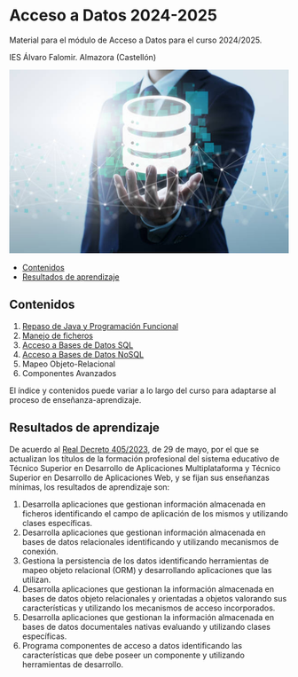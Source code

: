 # Acceso a Datos 2024-2025

Material para el módulo de Acceso a Datos para el curso 2024/2025. 

IES Álvaro Falomir. Almazora (Castellón)

![imagen](imagen.png)

- [Contenidos](#contenidos)
- [Resultados de aprendizaje](#resultados-de-aprendizaje)

## Contenidos
1. [Repaso de Java y Programación Funcional](https://github.com/alejandroroig/AccesoDatos-2024-2025-01)
2. [Manejo de ficheros](https://github.com/alejandroroig/AccesoDatos-2024-2025-02)
3. [Acceso a Bases de Datos SQL](https://github.com/alejandroroig/AccesoDatos-2024-2025-03)
4. [Acceso a Bases de Datos NoSQL](https://github.com/alejandroroig/AccesoDatos-2024-2025-04)
5. Mapeo Objeto-Relacional
6. Componentes Avanzados

El índice y contenidos puede variar a lo largo del curso para adaptarse al proceso de enseñanza-aprendizaje.

## Resultados de aprendizaje
De acuerdo al [Real Decreto 405/2023](https://www.boe.es/diario_boe/txt.php?id=BOE-A-2023-13221), de 29 de mayo, por el que se actualizan los títulos de la formación profesional del sistema educativo de Técnico Superior en Desarrollo de Aplicaciones Multiplataforma y Técnico Superior en Desarrollo de Aplicaciones Web, y se fijan sus enseñanzas mínimas, los resultados de aprendizaje son:
1. Desarrolla aplicaciones que gestionan información almacenada en ficheros identificando el campo de aplicación de los mismos y utilizando clases específicas.
2. Desarrolla aplicaciones que gestionan información almacenada en bases de datos relacionales identificando y utilizando mecanismos de conexión.
3. Gestiona la persistencia de los datos identificando herramientas de mapeo objeto relacional (ORM) y desarrollando aplicaciones que las utilizan.
4. Desarrolla aplicaciones que gestionan la información almacenada en bases de datos objeto relacionales y orientadas a objetos valorando sus características y utilizando los mecanismos de acceso incorporados.
5. Desarrolla aplicaciones que gestionan la información almacenada en bases de datos documentales nativas evaluando y utilizando clases específicas.
6. Programa componentes de acceso a datos identificando las características que debe poseer un componente y utilizando herramientas de desarrollo.
